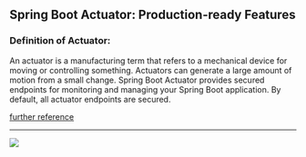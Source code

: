 ## Spring Boot Actuator: Production-ready Features

### Definition of Actuator:
An actuator is a manufacturing term that refers to a mechanical device for moving or controlling something. Actuators can generate a large amount of motion from a small change.
Spring Boot Actuator provides secured endpoints for monitoring and managing your Spring Boot application. By default, all actuator endpoints are secured.

[further reference](https://docs.spring.io/spring-boot/docs/current/reference/html/production-ready-features.html)

<hr/>
<a href="mailto:eng.motahari@gmail.com?"><img src="https://img.shields.io/badge/gmail-%23DD0031.svg?&style=for-the-badge&logo=gmail&logoColor=white"/></a>
